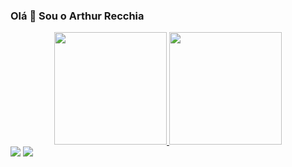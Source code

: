 ### Olá 👋 Sou o Arthur Recchia

<div align="center">
  <a href="https://github.com/recchiarthur">
  <img height="180em" src="https://github-readme-stats.vercel.app/api?username=recchiarthur&show_icons=true&theme=nightowl&include_all_commits=true&count_private=true"/>
  <img height="180em" src="https://github-readme-stats.vercel.app/api/top-langs/?username=recchiarthur&layout=compact&langs_count=7&theme=nightowl"/>
</div>
  
  <div>
  <a href = "mailto:recchiarthur@gmail.com"><img src="https://img.shields.io/badge/-Gmail-%23333?style=for-the-badge&logo=gmail&logoColor=white" target="_blank"></a>
  <a href="https://www.linkedin.com/in/recchiarthur" target="_blank"><img src="https://img.shields.io/badge/-LinkedIn-%230077B5?style=for-the-badge&logo=linkedin&logoColor=white" target="_blank"></a>
  </div>
